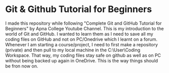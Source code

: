# Git & Github Tutorial for Beginners
I made this repository while following "Complete Git and GitHub Tutorial for Beginners"  by Apna College Youtube Channel. 
This is my introduction to the world of Git and GitHub. 
I wanted to learn them as I need to save all my coding files on GitHub and not on PC/Onedrive which I learnt on a forum.
Whenever I am starting a course/project, I need to first make a repository (private) and then pull to my local machine in the C:\User\Coding Workspace.
That way, my coding files stay safe on github as well as on PC without being backed up again in OneDrive.
This is the way things should be fron now on.
